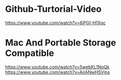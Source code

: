 # Github-Turtorial-Video
https://www.youtube.com/watch?v=6iPGI-H1Xqc 
# Mac And Portable Storage Compatible 
https://www.youtube.com/watch?v=5webKL1NoQk
https://www.youtube.com/watch?v=AjrANwHSVms

